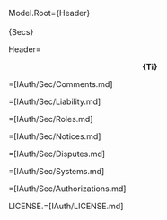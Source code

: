 Model.Root={Header}<br><br>{Secs}

Header=<center><b>{Ti}</b></center>

=[IAuth/Sec/Comments.md]

=[IAuth/Sec/Liability.md]

=[IAuth/Sec/Roles.md]

=[IAuth/Sec/Notices.md]

=[IAuth/Sec/Disputes.md]

=[IAuth/Sec/Systems.md]

=[IAuth/Sec/Authorizations.md]

LICENSE.=[IAuth/LICENSE.md]
